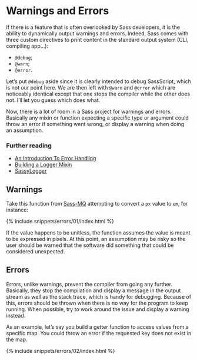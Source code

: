 
# Warnings and Errors

If there is a feature that is often overlooked by Sass developers, it is the ability to dynamically output warnings and errors. Indeed, Sass comes with three custom directives to print content in the standard output system (CLI, compiling app...):

* `@debug`;
* `@warn`;
* `@error`.

Let’s put `@debug` aside since it is clearly intended to debug SassScript, which is not our point here. We are then left with `@warn` and `@error` which are noticeably identical except that one stops the compiler while the other does not. I’ll let you guess which does what.

Now, there is a lot of room in a Sass project for warnings and errors. Basically any mixin or function expecting a specific type or argument could throw an error if something went wrong, or display a warning when doing an assumption.

### Further reading

* [An Introduction To Error Handling](http://webdesign.tutsplus.com/tutorials/an-introduction-to-error-handling-in-sass--cms-19996)
* [Building a Logger Mixin](http://webdesign.tutsplus.com/tutorials/building-a-logger-mixin-in-sass--cms-22070)
* [SassyLogger](https://github.com/HugoGiraudel/SassyLogger)

## Warnings

Take this function from [Sass-MQ](https://github.com/sass-mq/sass-mq) attempting to convert a `px` value to `em`, for instance:

{% include snippets/errors/01/index.html %}

If the value happens to be unitless, the function assumes the value is meant to be expressed in pixels. At this point, an assumption may be risky so the user should be warned that the software did something that could be considered unexpected.

## Errors

Errors, unlike warnings, prevent the compiler from going any further. Basically, they stop the compilation and display a message in the output stream as well as the stack trace, which is handy for debugging. Because of this, errors should be thrown when there is no way for the program to keep running. When possible, try to work around the issue and display a warning instead.

As an example, let’s say you build a getter function to access values from a specific map. You could throw an error if the requested key does not exist in the map.

{% include snippets/errors/02/index.html %}
